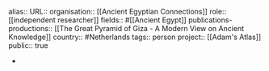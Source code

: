 alias::
URL::
organisation:: [[Ancient Egyptian Connections]] 
role:: [[independent researcher]] 
fields:: #[[Ancient Egypt]]
publications-productions:: [[The Great Pyramid of Giza - A Modern View on Ancient Knowledge]] 
country:: #Netherlands 
tags:: person
project:: [[Adam's Atlas]] 
public:: true

-